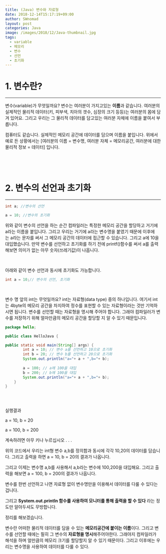 ```yaml
---
title: (Java) 변수와 자료형
date: 2018-12-14T15:17:19+09:00
author: SWnomad
layout: post
categories: Java
image: /images/2018/12/Java-thumbnail.jpg
tags:
  - variable
  - 메모리
  - 변수
  - 선언
  - 초기화
---
```

# 1. 변수란?

* * *

변수(variable)가 무엇일까요? 변수는 여러분이 가지고있는 **이름**과 같습니다. 여러분의 실제적인 물리적 데이터(키, 피부색, 치아의 갯수, 심장의 크기 등등)는 여러분의 몸에 담겨 있어요. 그리고 우리는 그 물리적 데이터를 담고있는 여러분 자체에 이름을 붙여서 부릅니다.

컴퓨터도 같습니다. 실제적인 메모리 공간에 데이터를 담으며 이름을 붙입니다. 위에서 예로 든 상황에서는 [여러분의 이름 = 변수명, 여러분 자체 = 메모리공간, 여러분에 대한 물리적 정보 = 데이터] 입니다.

&nbsp;

&nbsp;

# 2. 변수의 선언과 초기화

* * *

~~~ java
int a; //변수의 선언

a = 10; //변수의 초기화
~~~

위와 같이 변수의 선언을 하는 순간 컴파일러는 특정한 메모리 공간을 할당하고 거기에 a라는 이름을 붙입니다. 그리고 우리는 거기에 a라는 변수명을 붙였기 때문에 이후에는 a라는 문자를 써서 그 메모리 공간의 데이터에 접근할 수 있습니다. 그리고 a에 10을 대입했습니다. 만약 변수를 선언하고 초기화를 하기 전에 printf()함수를 써서 a를 출력해보면 의미가 없는 아무 숫자(쓰레기값)이 나옵니다.

&nbsp;

아래와 같이 변수 선언과 동시에 초기화도 가능합니다.

~~~ java
int a = 10;// 변수의 선언, 초기화
~~~

&nbsp;

변수 명 앞의 int는 무엇일까요? int는 자료형(data type) 중의 하나입니다. 여기서 int는 4byte의 메모리 공간을 차지하여 정수를 표현할 수 있는 자료형이라는 것만 기억하시면 됩니다. 변수를 선언할 때는 자료형을 명시해 주어야 합니다. 그래야 컴파일러가 변수를 저장하기 위해 얼마만큼의 메모리 공간을 할당할 지 알 수 있기 때문입니다.

~~~ java
package hello;

public class HelloJava {

public static void main(String[] args) {
        int a = 10; // 변수 a를 선언하고 10으로 초기화
        int b = 20; // 변수 b를 선언하고 20으로 초기화
        System.out.println("a="+ a + ",b="+ b);
        
        a = 100; // a에 100을 대입
        b = 200; // b에 100을 대입
        System.out.println("a="+ a + ",b="+ b);
    }
}
~~~

~~~ java

~~~

&nbsp;

실행결과

a = 10, b = 20


a = 100, b = 200


계속하려면 아무 키나 누르십시오 . . . 

위의 코드에서 우리는 int형 변수 a,b를 정의함과 동시에 각각 10,20의 데이터를 담습니다. 그리고 출력을 하면 a = 10, b = 20의 결과가 나옵니다.

그리고 이제는 변수명 a,b를 사용해서 a,b라는 변수에 100,200을 대입해요. 그리고 출력을 해보면 a = 100, b = 200의 결과가 나옵니다.

변수를 한번 선언하고 나면 자료형 없이 변수명만을 이용해서 데이터를 다룰 수 있다는 겁니다.

그리고 **System.out.println 함수를 사용하여 모니터를 통해 출력을 할 수 있다** 라는 정도만 알아두셔도 무방합니다.

정리를 해보겠습니다.

변수란 어떠한 물리적 데이터를 담을 수 있는 **메모리공간에 붙이는 이름**이다. 그리고 변수를 선언할 때에는 필히 그 변수의 **자료형을 명시**해주어야한다. 그래야지 컴파일러가 해석을 하며 얼만큼의 메모리 크기를 할당할지 알 수 있기 때문이다. 그리고 이후에는 우리는 변수명을 사용하여 데이터를 다룰 수 있다.